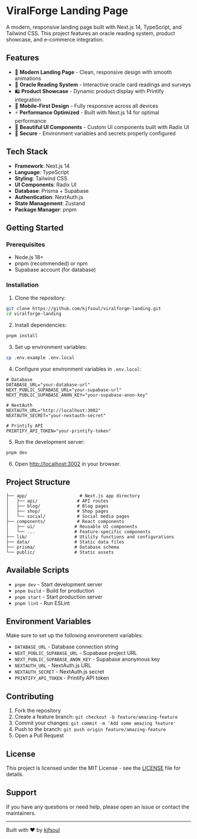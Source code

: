 # ViralForge Landing Page

A modern, responsive landing page built with Next.js 14, TypeScript, and Tailwind CSS. This project features an oracle reading system, product showcase, and e-commerce integration.

## Features

- 🎯 **Modern Landing Page** - Clean, responsive design with smooth animations
- 🔮 **Oracle Reading System** - Interactive oracle card readings and surveys
- 🛍️ **Product Showcase** - Dynamic product display with Printify integration
- 📱 **Mobile-First Design** - Fully responsive across all devices
- ⚡ **Performance Optimized** - Built with Next.js 14 for optimal performance
- 🎨 **Beautiful UI Components** - Custom UI components built with Radix UI
- 🔐 **Secure** - Environment variables and secrets properly configured

## Tech Stack

- **Framework**: Next.js 14
- **Language**: TypeScript
- **Styling**: Tailwind CSS
- **UI Components**: Radix UI
- **Database**: Prisma + Supabase
- **Authentication**: NextAuth.js
- **State Management**: Zustand
- **Package Manager**: pnpm

## Getting Started

### Prerequisites

- Node.js 18+ 
- pnpm (recommended) or npm
- Supabase account (for database)

### Installation

1. Clone the repository:
```bash
git clone https://github.com/kjfsoul/viralforge-landing.git
cd viralforge-landing
```

2. Install dependencies:
```bash
pnpm install
```

3. Set up environment variables:
```bash
cp .env.example .env.local
```

4. Configure your environment variables in `.env.local`:
```env
# Database
DATABASE_URL="your-database-url"
NEXT_PUBLIC_SUPABASE_URL="your-supabase-url"
NEXT_PUBLIC_SUPABASE_ANON_KEY="your-supabase-anon-key"

# NextAuth
NEXTAUTH_URL="http://localhost:3002"
NEXTAUTH_SECRET="your-nextauth-secret"

# Printify API
PRINTIFY_API_TOKEN="your-printify-token"
```

5. Run the development server:
```bash
pnpm dev
```

6. Open [http://localhost:3002](http://localhost:3002) in your browser.

## Project Structure

```
├── app/                    # Next.js app directory
│   ├── api/               # API routes
│   ├── blog/              # Blog pages
│   ├── shop/              # Shop pages
│   └── social/            # Social media pages
├── components/            # React components
│   ├── ui/               # Reusable UI components
│   └── ...               # Feature-specific components
├── lib/                  # Utility functions and configurations
├── data/                 # Static data files
├── prisma/               # Database schema
└── public/               # Static assets
```

## Available Scripts

- `pnpm dev` - Start development server
- `pnpm build` - Build for production
- `pnpm start` - Start production server
- `pnpm lint` - Run ESLint

## Environment Variables

Make sure to set up the following environment variables:

- `DATABASE_URL` - Database connection string
- `NEXT_PUBLIC_SUPABASE_URL` - Supabase project URL
- `NEXT_PUBLIC_SUPABASE_ANON_KEY` - Supabase anonymous key
- `NEXTAUTH_URL` - NextAuth.js URL
- `NEXTAUTH_SECRET` - NextAuth.js secret
- `PRINTIFY_API_TOKEN` - Printify API token

## Contributing

1. Fork the repository
2. Create a feature branch: `git checkout -b feature/amazing-feature`
3. Commit your changes: `git commit -m 'Add some amazing feature'`
4. Push to the branch: `git push origin feature/amazing-feature`
5. Open a Pull Request

## License

This project is licensed under the MIT License - see the [LICENSE](LICENSE) file for details.

## Support

If you have any questions or need help, please open an issue or contact the maintainers.

---

Built with ❤️ by [kjfsoul](https://github.com/kjfsoul)
